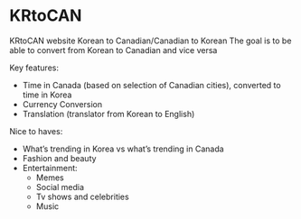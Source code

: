 # KRtoCAN
KRtoCAN website
Korean to Canadian/Canadian to Korean
The goal is to be able to convert from Korean to Canadian and vice versa

Key features:
- Time in Canada (based on selection of Canadian cities), converted to time in Korea 
- Currency Conversion
- Translation (translator from Korean to English)

Nice to haves:
- What’s trending in Korea vs what’s trending in Canada
- Fashion and beauty
- Entertainment:
  - Memes
  - Social media
  - Tv shows and celebrities
  - Music
